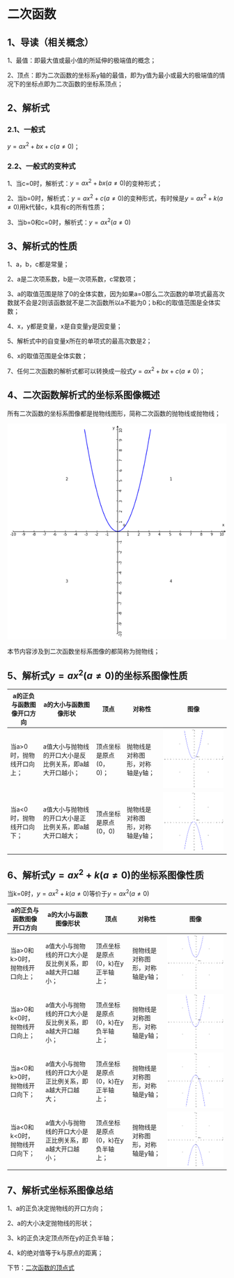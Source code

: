 # 二次函数
## 1、导读（相关概念）

1、最值：即最大值或最小值的所延伸的极端值的概念；

2、顶点：即为二次函数的坐标系y轴的最值，即为y值为最小或最大的极端值的情况下的坐标点即为二次函数的坐标系顶点；

## 2、解析式
### 2.1、一般式
$y = ax^{2} + bx + c (a\ne0)$；

### 2.2、一般式的变种式

1、当c=0时，解析式：$y = ax^{2} + bx (a\ne0)$的变种形式；

2、当b=0时，解析式：$y = ax^{2} + c (a\ne0)$的变种形式，有时候是$y = ax^{2} + k (a\ne0)$用k代替c，k具有c的所有性质；

3、当b=0和c=0时，解析式：$y = ax^{2}(a\ne0)$

## 3、解析式的性质

1、a，b，c都是常量；

2、a是二次项系数，b是一次项系数，c常数项；

3、a的取值范围是除了0的全体实数，因为如果a=0那么二次函数的单项式最高次数就不会是2则该函数就不是二次函数所以a不能为0；b和c的取值范围是全体实数；

4、x，y都是变量，x是自变量y是因变量；

5、解析式中的自变量x所在的单项式的最高次数是2；

6、x的取值范围是全体实数；

7、任何二次函数的解析式都可以转换成一般式$y = ax^{2} + bx + c (a\ne0)$；

## 4、二次函数解析式的坐标系图像概述

所有二次函数的坐标系图像都是抛物线图形，简称二次函数的抛物线或抛物线；

![](../images/二次函数01.png)

本节内容涉及到二次函数坐标系图像的都简称为抛物线；

## 5、解析式$y = ax^{2}(a\ne0)$的坐标系图像性质

| a的正负与函数图像开口方向 | a的大小与函数图像形状 | 顶点 | 对称性 | 图像 |
| --- | --- | --- | --- | --- |
| 当a>0时，抛物线开口向上； | a值大小与抛物线的开口大小是反比例关系，即a越大开口越小； | 顶点坐标是原点(0，0)； | 抛物线是对称图形，对称轴是y轴； | ![](../images/二次函数02.png) |
| 当a<0时，抛物线开口向下；| a值大小与抛物线的开口大小是正比例关系，即a越大开口越大； | 顶点坐标是原点(0，0) | 抛物线是对称图形，对称轴是y轴； | ![](../images/二次函数03.png) |

## 6、解析式$y = ax^{2} + k(a\ne0)$的坐标系图像性质

当k=0时，$y = ax^{2} + k(a\ne0)$等价于$y = ax^{2}(a\ne0)$

| a的正负与函数图像开口方向 | a的大小与函数图像形状 | 顶点 | 对称性 | 图像 |
| --- | --- | --- | --- | --- |
| 当a>0和k>0时，抛物线开口向上； | a值大小与抛物线的开口大小是反比例关系，即a越大开口越小； | 顶点坐标是原点(0，k)在y正半轴上； | 抛物线是对称图形，对称轴是y轴； | ![](../images/二次函数04.png) |
| 当a>0和k<0时，抛物线开口向上； | a值大小与抛物线的开口大小是反比例关系，即a越大开口越小； | 顶点坐标是原点(0，k)在y负半轴上； | 抛物线是对称图形，对称轴是y轴； | ![](../images/二次函数05.png) |
| 当a<0和k>0时，抛物线开口向下； | a值大小与抛物线的开口大小是正比例关系，即a越大开口越大； | 顶点坐标是原点(0，k)在y正半轴上； | 抛物线是对称图形，对称轴是y轴； | ![](../images/二次函数06.png) |
| 当a<0和k<0时，抛物线开口向下； | a值大小与抛物线的开口大小是正比例关系，即a越大开口越小； | 顶点坐标是原点(0，k)在y负半轴上； | 抛物线是对称图形，对称轴是y轴； | ![](../images/二次函数07.png) |

## 7、解析式坐标系图像总结
1、a的正负决定抛物线的开口方向；

2、a的大小决定抛物线的形状；

3、k的正负决定顶点所在y的正负半轴；

4、k的绝对值等于k与原点的距离；

下节：[二次函数的顶点式](./二次函数的顶点式.md)
